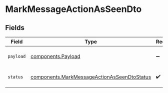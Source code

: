 # MarkMessageActionAsSeenDto


## Fields

| Field                                                                                                      | Type                                                                                                       | Required                                                                                                   | Description                                                                                                |
| ---------------------------------------------------------------------------------------------------------- | ---------------------------------------------------------------------------------------------------------- | ---------------------------------------------------------------------------------------------------------- | ---------------------------------------------------------------------------------------------------------- |
| `payload`                                                                                                  | [components.Payload](../../models/components/payload.md)                                                   | :heavy_minus_sign:                                                                                         | Message action payload                                                                                     |
| `status`                                                                                                   | [components.MarkMessageActionAsSeenDtoStatus](../../models/components/markmessageactionasseendtostatus.md) | :heavy_check_mark:                                                                                         | Message action status                                                                                      |